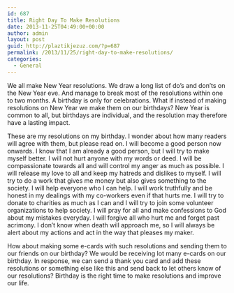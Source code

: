 ```yaml
---
id: 687
title: Right Day To Make Resolutions
date: 2013-11-25T04:49:00+00:00
author: admin
layout: post
guid: http://plaztikjezuz.com/?p=687
permalink: /2013/11/25/right-day-to-make-resolutions/
categories:
  - General
---
```

We all make New Year resolutions. We draw a long list of do&#8217;s and don&#8217;ts on the New Year eve. And manage to break most of the resolutions within one to two months. A birthday is only for celebrations. What if instead of making resolutions on New Year we make them on our birthdays? New Year is common to all, but birthdays are individual, and the resolution may therefore have a lasting impact.

These are my resolutions on my birthday. I wonder about how many readers will agree with them, but please read on. I will become a good person now onwards. I know that I am already a good person, but I will try to make myself better. I will not hurt anyone with my words or deed. I will be compassionate towards all and will control my anger as much as possible. I will release my love to all and keep my hatreds and dislikes to myself. I will try to do a work that gives me money but also gives something to the society. I will help everyone who I can help. I will work truthfully and be honest in my dealings with my co-workers even if that hurts me. I will try to donate to charities as much as I can and I will try to join some volunteer organizations to help society. I will pray for all and make confessions to God about my mistakes everyday. I will forgive all who hurt me and forget past acrimony. I don&#8217;t know when death will approach me, so I will always be alert about my actions and act in the way that pleases my maker.

How about making some e-cards with such resolutions and sending them to our friends on our birthday? We would be receiving lot many e-cards on our birthday. In response, we can send a thank you card and add these resolutions or something else like this and send back to let others know of our resolutions? Birthday is the right time to make resolutions and improve our life.
